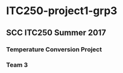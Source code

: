 # ITC250-project1-grp3

## SCC ITC250 Summer 2017

### Temperature Conversion Project 

### Team 3

